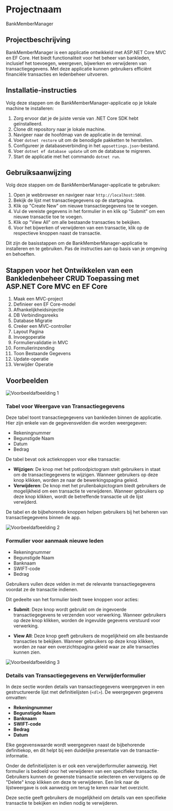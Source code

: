 # Projectnaam

BankMemberManager

## Projectbeschrijving

BankMemberManager is een applicatie ontwikkeld met ASP.NET Core MVC en EF Core. Het biedt functionaliteit voor het beheer van bankleden, inclusief het toevoegen, weergeven, bijwerken en verwijderen van transactiegegevens. Met deze applicatie kunnen gebruikers efficiënt financiële transacties en ledenbeheer uitvoeren.

## Installatie-instructies

Volg deze stappen om de BankMemberManager-applicatie op je lokale machine te installeren:

1. Zorg ervoor dat je de juiste versie van .NET Core SDK hebt geïnstalleerd.
2. Clone dit repository naar je lokale machine.
3. Navigeer naar de hoofdmap van de applicatie in de terminal.
4. Voer `dotnet restore` uit om de benodigde pakketten te herstellen.
5. Configureer je databaseverbinding in het `appsettings.json`-bestand.
6. Voer `dotnet ef database update` uit om de database te migreren.
7. Start de applicatie met het commando `dotnet run`.

## Gebruiksaanwijzing

Volg deze stappen om de BankMemberManager-applicatie te gebruiken:

1. Open je webbrowser en navigeer naar `http://localhost:5000`.
2. Bekijk de lijst met transactiegegevens op de startpagina.
3. Klik op "Create New" om nieuwe transactiegegevens toe te voegen.
4. Vul de vereiste gegevens in het formulier in en klik op "Submit" om een nieuwe transactie toe te voegen.
5. Klik op "View All" om alle bestaande transacties te bekijken.
6. Voor het bijwerken of verwijderen van een transactie, klik op de respectieve knoppen naast de transactie.

Dit zijn de basisstappen om de BankMemberManager-applicatie te installeren en te gebruiken. Pas de instructies aan op basis van je omgeving en behoeften.


## Stappen voor het Ontwikkelen van een Bankledenbeheer CRUD Toepassing met ASP.NET Core MVC en EF Core

1. Maak een MVC-project
2. Definieer een EF Core-model
3. Afhankelijkheidsinjectie
4. DB Verbindingsreeks
5. Database Migratie
6. Creëer een MVC-controller
7. Layout Pagina
8. Invoegoperatie
9. Formuliervalidatie in MVC
10. Formulierinzending
11. Toon Bestaande Gegevens
12. Update-operatie
13. Verwijder Operatie

## Voorbeelden

![Voorbeeldafbeelding 1](../wwwroot/Images/DataScherm-Bankgegevens.png)
### Tabel voor Weergave van Transactiegegevens

Deze tabel toont transactiegegevens van bankleden binnen de applicatie. Hier zijn enkele van de gegevensvelden die worden weergegeven:

- Rekeningnummer
- Begunstigde Naam
- Datum
- Bedrag

De tabel bevat ook actieknoppen voor elke transactie:

- **Wijzigen**: De knop met het potloodpictogram stelt gebruikers in staat om de transactiegegevens te wijzigen. Wanneer gebruikers op deze knop klikken, worden ze naar de bewerkingspagina geleid.
- **Verwijderen**: De knop met het prullenbakpictogram biedt gebruikers de mogelijkheid om een transactie te verwijderen. Wanneer gebruikers op deze knop klikken, wordt de betreffende transactie uit de lijst verwijderd.

De tabel en de bijbehorende knoppen helpen gebruikers bij het beheren van transactiegegevens binnen de app.


![Voorbeeldafbeelding 2](~/Images/Form-Transaction-Inputs.png)
### Formulier voor aanmaak nieuwe leden
 
- Rekeningnummer
- Begunstigde Naam
- Banknaam
- SWIFT-code
- Bedrag

Gebruikers vullen deze velden in met de relevante transactiegegevens voordat ze de transactie indienen.

Dit gedeelte van het formulier biedt twee knoppen voor acties:

- **Submit**: Deze knop wordt gebruikt om de ingevoerde transactiegegevens te verzenden voor verwerking. Wanneer gebruikers op deze knop klikken, worden de ingevulde gegevens verstuurd voor verwerking.

- **View All**: Deze knop geeft gebruikers de mogelijkheid om alle bestaande transacties te bekijken. Wanneer gebruikers op deze knop klikken, worden ze naar een overzichtspagina geleid waar ze alle transacties kunnen zien.

![Voorbeeldafbeelding 3](~/Images/VerwijderScherm-Bankgegevens.png)
### Details van Transactiegegevens en Verwijderformulier

In deze sectie worden details van transactiegegevens weergegeven in een gestructureerde lijst met definitielijsten (`<dl>`). De weergegeven gegevens omvatten:

- **Rekeningnummer**
- **Begunstigde Naam**
- **Banknaam**
- **SWIFT-code**
- **Bedrag**
- **Datum**

Elke gegevenswaarde wordt weergegeven naast de bijbehorende definitiekop, en dit helpt bij een duidelijke presentatie van de transactie-informatie.

Onder de definitielijsten is er ook een verwijderformulier aanwezig. Het formulier is bedoeld voor het verwijderen van een specifieke transactie. Gebruikers kunnen de gewenste transactie selecteren en vervolgens op de "Delete" knop klikken om deze te verwijderen. Een link naar de lijstweergave is ook aanwezig om terug te keren naar het overzicht.

Deze sectie geeft gebruikers de mogelijkheid om details van een specifieke transactie te bekijken en indien nodig te verwijderen.



